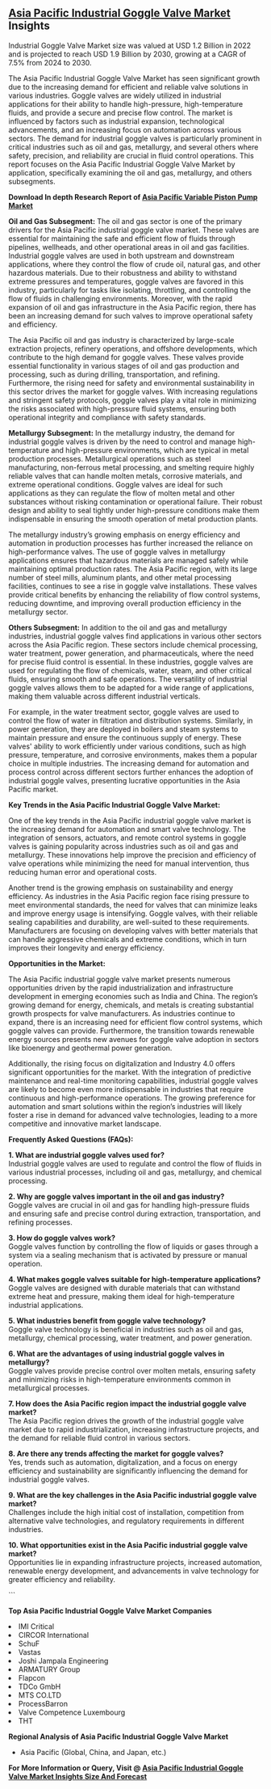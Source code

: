 <h2><a href="https://www.verifiedmarketreports.com/download-sample/?rid=481310&amp;utm_source=Github-Feb&amp;utm_medium=219" target="_blank">Asia Pacific Industrial Goggle Valve Market</a> Insights</h2><p>Industrial Goggle Valve Market size was valued at USD 1.2 Billion in 2022 and is projected to reach USD 1.9 Billion by 2030, growing at a CAGR of 7.5% from 2024 to 2030.</p><p><p>The Asia Pacific Industrial Goggle Valve Market has seen significant growth due to the increasing demand for efficient and reliable valve solutions in various industries. Goggle valves are widely utilized in industrial applications for their ability to handle high-pressure, high-temperature fluids, and provide a secure and precise flow control. The market is influenced by factors such as industrial expansion, technological advancements, and an increasing focus on automation across various sectors. The demand for industrial goggle valves is particularly prominent in critical industries such as oil and gas, metallurgy, and several others where safety, precision, and reliability are crucial in fluid control operations. This report focuses on the Asia Pacific Industrial Goggle Valve Market by application, specifically examining the oil and gas, metallurgy, and others subsegments. <p><strong>Download In depth Research Report of <a href="https://www.verifiedmarketreports.com/download-sample/?rid=236118&amp;utm_source=Pulse-Dec&amp;utm_medium=219" target="_blank">Asia Pacific Variable Piston Pump Market</a></strong></p></p> <p><strong>Oil and Gas Subsegment:</strong> The oil and gas sector is one of the primary drivers for the Asia Pacific industrial goggle valve market. These valves are essential for maintaining the safe and efficient flow of fluids through pipelines, wellheads, and other operational areas in oil and gas facilities. Industrial goggle valves are used in both upstream and downstream applications, where they control the flow of crude oil, natural gas, and other hazardous materials. Due to their robustness and ability to withstand extreme pressures and temperatures, goggle valves are favored in this industry, particularly for tasks like isolating, throttling, and controlling the flow of fluids in challenging environments. Moreover, with the rapid expansion of oil and gas infrastructure in the Asia Pacific region, there has been an increasing demand for such valves to improve operational safety and efficiency. <p>The Asia Pacific oil and gas industry is characterized by large-scale extraction projects, refinery operations, and offshore developments, which contribute to the high demand for goggle valves. These valves provide essential functionality in various stages of oil and gas production and processing, such as during drilling, transportation, and refining. Furthermore, the rising need for safety and environmental sustainability in this sector drives the market for goggle valves. With increasing regulations and stringent safety protocols, goggle valves play a vital role in minimizing the risks associated with high-pressure fluid systems, ensuring both operational integrity and compliance with safety standards.</p> <p><strong>Metallurgy Subsegment:</strong> In the metallurgy industry, the demand for industrial goggle valves is driven by the need to control and manage high-temperature and high-pressure environments, which are typical in metal production processes. Metallurgical operations such as steel manufacturing, non-ferrous metal processing, and smelting require highly reliable valves that can handle molten metals, corrosive materials, and extreme operational conditions. Goggle valves are ideal for such applications as they can regulate the flow of molten metal and other substances without risking contamination or operational failure. Their robust design and ability to seal tightly under high-pressure conditions make them indispensable in ensuring the smooth operation of metal production plants. <p>The metallurgy industry’s growing emphasis on energy efficiency and automation in production processes has further increased the reliance on high-performance valves. The use of goggle valves in metallurgy applications ensures that hazardous materials are managed safely while maintaining optimal production rates. The Asia Pacific region, with its large number of steel mills, aluminum plants, and other metal processing facilities, continues to see a rise in goggle valve installations. These valves provide critical benefits by enhancing the reliability of flow control systems, reducing downtime, and improving overall production efficiency in the metallurgy sector.</p> <p><strong>Others Subsegment:</strong> In addition to the oil and gas and metallurgy industries, industrial goggle valves find applications in various other sectors across the Asia Pacific region. These sectors include chemical processing, water treatment, power generation, and pharmaceuticals, where the need for precise fluid control is essential. In these industries, goggle valves are used for regulating the flow of chemicals, water, steam, and other critical fluids, ensuring smooth and safe operations. The versatility of industrial goggle valves allows them to be adapted for a wide range of applications, making them valuable across different industrial verticals. <p>For example, in the water treatment sector, goggle valves are used to control the flow of water in filtration and distribution systems. Similarly, in power generation, they are deployed in boilers and steam systems to maintain pressure and ensure the continuous supply of energy. These valves' ability to work efficiently under various conditions, such as high pressure, temperature, and corrosive environments, makes them a popular choice in multiple industries. The increasing demand for automation and process control across different sectors further enhances the adoption of industrial goggle valves, presenting lucrative opportunities in the Asia Pacific market.</p> <p><strong>Key Trends in the Asia Pacific Industrial Goggle Valve Market:</strong></p> <p>One of the key trends in the Asia Pacific industrial goggle valve market is the increasing demand for automation and smart valve technology. The integration of sensors, actuators, and remote control systems in goggle valves is gaining popularity across industries such as oil and gas and metallurgy. These innovations help improve the precision and efficiency of valve operations while minimizing the need for manual intervention, thus reducing human error and operational costs.</p> <p>Another trend is the growing emphasis on sustainability and energy efficiency. As industries in the Asia Pacific region face rising pressure to meet environmental standards, the need for valves that can minimize leaks and improve energy usage is intensifying. Goggle valves, with their reliable sealing capabilities and durability, are well-suited to these requirements. Manufacturers are focusing on developing valves with better materials that can handle aggressive chemicals and extreme conditions, which in turn improves their longevity and energy efficiency.</p> <p><strong>Opportunities in the Market:</strong></p> <p>The Asia Pacific industrial goggle valve market presents numerous opportunities driven by the rapid industrialization and infrastructure development in emerging economies such as India and China. The region’s growing demand for energy, chemicals, and metals is creating substantial growth prospects for valve manufacturers. As industries continue to expand, there is an increasing need for efficient flow control systems, which goggle valves can provide. Furthermore, the transition towards renewable energy sources presents new avenues for goggle valve adoption in sectors like bioenergy and geothermal power generation.</p> <p>Additionally, the rising focus on digitalization and Industry 4.0 offers significant opportunities for the market. With the integration of predictive maintenance and real-time monitoring capabilities, industrial goggle valves are likely to become even more indispensable in industries that require continuous and high-performance operations. The growing preference for automation and smart solutions within the region’s industries will likely foster a rise in demand for advanced valve technologies, leading to a more competitive and innovative market landscape.</p> <p><strong>Frequently Asked Questions (FAQs):</strong></p> <p><strong>1. What are industrial goggle valves used for?</strong><br> Industrial goggle valves are used to regulate and control the flow of fluids in various industrial processes, including oil and gas, metallurgy, and chemical processing.</p> <p><strong>2. Why are goggle valves important in the oil and gas industry?</strong><br> Goggle valves are crucial in oil and gas for handling high-pressure fluids and ensuring safe and precise control during extraction, transportation, and refining processes.</p> <p><strong>3. How do goggle valves work?</strong><br> Goggle valves function by controlling the flow of liquids or gases through a system via a sealing mechanism that is activated by pressure or manual operation.</p> <p><strong>4. What makes goggle valves suitable for high-temperature applications?</strong><br> Goggle valves are designed with durable materials that can withstand extreme heat and pressure, making them ideal for high-temperature industrial applications.</p> <p><strong>5. What industries benefit from goggle valve technology?</strong><br> Goggle valve technology is beneficial in industries such as oil and gas, metallurgy, chemical processing, water treatment, and power generation.</p> <p><strong>6. What are the advantages of using industrial goggle valves in metallurgy?</strong><br> Goggle valves provide precise control over molten metals, ensuring safety and minimizing risks in high-temperature environments common in metallurgical processes.</p> <p><strong>7. How does the Asia Pacific region impact the industrial goggle valve market?</strong><br> The Asia Pacific region drives the growth of the industrial goggle valve market due to rapid industrialization, increasing infrastructure projects, and the demand for reliable fluid control in various sectors.</p> <p><strong>8. Are there any trends affecting the market for goggle valves?</strong><br> Yes, trends such as automation, digitalization, and a focus on energy efficiency and sustainability are significantly influencing the demand for industrial goggle valves.</p> <p><strong>9. What are the key challenges in the Asia Pacific industrial goggle valve market?</strong><br> Challenges include the high initial cost of installation, competition from alternative valve technologies, and regulatory requirements in different industries.</p> <p><strong>10. What opportunities exist in the Asia Pacific industrial goggle valve market?</strong><br> Opportunities lie in expanding infrastructure projects, increased automation, renewable energy development, and advancements in valve technology for greater efficiency and reliability.</p> ```</p><p><strong>Top Asia Pacific Industrial Goggle Valve Market Companies</strong></p><div data-test-id=""><p><li>IMI Critical</li><li> CIRCOR International</li><li> SchuF</li><li> Vastas</li><li> Joshi Jampala Engineering</li><li> ARMATURY Group</li><li> Flapcon</li><li> TDCo GmbH</li><li> MTS CO.LTD</li><li> ProcessBarron</li><li> Valve Competence Luxembourg</li><li> THT</li></p><div><strong>Regional Analysis of&nbsp;Asia Pacific Industrial Goggle Valve Market</strong></div><ul><li dir="ltr"><p dir="ltr">Asia Pacific (Global, China, and Japan, etc.)</p></li></ul><p><strong>For More Information or Query, Visit @&nbsp;</strong><strong><a href="https://www.verifiedmarketreports.com/product/industrial-goggle-valve-market/?utm_source=Github-Feb&amp;utm_medium=219" target="_blank">Asia Pacific Industrial Goggle Valve Market Insights Size And Forecast</a></strong></p></div><h2>&nbsp;</h2><div data-test-id="">&nbsp;</div>

